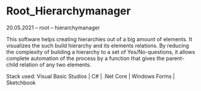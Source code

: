 # Root_Hierarchymanager

20.05.2021 – root – hierarchymanager

This software helps creating hierarchies out of a big amount of elements. It visualizes the such build hierarchy and its elements relations.
By reducing the complexity of building a hierarchy to a set of Yes/No-questions,
it allows complete automation of the process by a function that gives the parent-child relation of any two elements.

Stack used: 
Visual Basic Studios | C# | .Net Core | Windows Forms | Sketchbook

